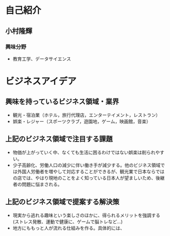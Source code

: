 # 自己紹介

## 小村隆輝

### 興味分野

- 教育工学、データサイエンス

# ビジネスアイデア

## 興味を持っているビジネス領域・業界

- 観光・宿泊業（ホテル，旅行代理店，エンターテイメント，レストラン）
- 娯楽・レジャー（スポーツクラブ，遊園地，ゲーム，映画館，音楽）

## 上記のビジネス領域で注目する課題
- 物価が上がっていく中、なくても生活に困るわけではない娯楽は削られやすい。
- 少子高齢化、労働人口の減少に伴い働き手が減少する。他のビジネス領域では外国人労働者を増やして対応することができるが、観光業で日本ならではの店では、やはり現地のことをよく知っている日本人が望ましいため、後継者の問題に悩まされる。
## 上記のビジネス領域で提案する解決策
- 現実から逃れる趣味という楽しさのほかに、得られるメリットを強調する(ストレス発散、運動で健康に、ゲームで脳トレなど...)
- 地方にももっと人が流れる仕組みを作る。具体的には、
